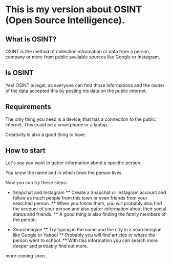# This is my version about OSINT (Open Source Intelligence).

## What is OSINT?
OSINT is the method of collection information or data from a person, company or more from public available sources like Google or Instagram.

## Is OSINT
Yes! OSINT is legal, as everyone can find those informations and the owner of the data accepted this by posting his data on the public internet.

## Requirements
The only thing you need is a device, that has a connection to the public internet.
This could be a smartphone or a laptop.

Creativity is also a good thing to have.

## How to start
Let's say you want to gatter information about a specific person.

You know the name and in which town the person lives.

Now you can try these steps:

* Snapchat and Instagram
** Create a Snapchat or Instagram account and follow as much people from this town or even friends from your searched person.
** When you follow them, you will probably also find the account of your person and also gatter information about their social status and friends.
** A good thing is also finding the family members of the person.

* Searchengine
** Try typing in the name and the city in a searchengine like Google or Yahoo!
** Probably you will find articles or where the person went to school.
** With this information you can search more deeper and probably find out more.

more coming soon...